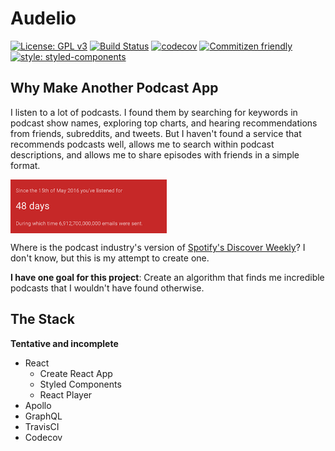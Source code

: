 # Audelio
[![License: GPL v3](https://img.shields.io/badge/License-GPL%20v3-blue.svg)](https://www.gnu.org/licenses/gpl-3.0) [![Build Status](https://travis-ci.com/veekas/audelio.svg?token=qnieVSb48paYrc16EzxC&branch=master)](https://travis-ci.com/veekas/audelio) [![codecov](https://codecov.io/gh/veekas/audelio/branch/master/graph/badge.svg?token=kqxI4PS58L)](https://codecov.io/gh/veekas/audelio) [![Commitizen friendly](https://img.shields.io/badge/commitizen-friendly-brightgreen.svg)](http://commitizen.github.io/cz-cli/) [![style: styled-components](https://img.shields.io/badge/style-%F0%9F%92%85%20styled--components-orange.svg?colorB=daa357&colorA=db748e)](https://github.com/styled-components/styled-components)

## Why Make Another Podcast App


I listen to a lot of podcasts. I found them by searching for keywords in podcast show names, exploring top charts, and hearing recommendations from friends, subreddits, and tweets. But I haven't found a service that recommends podcasts well, allows me to search within podcast descriptions, and allows me to share episodes with friends in a simple format.

<img src="public/assets/podcast-addiction.png" alt="48 days of podcast-listening since May 2016" width="250" align="center">

Where is the podcast industry's version of [Spotify's Discover Weekly](https://gizmodo.com/spotifys-new-discover-weekly-playlist-knows-you-so-we-1718992287)? I don't know, but this is my attempt to create one.

**I have one goal for this project**: Create an algorithm that finds me incredible podcasts that I wouldn't have found otherwise.

## The Stack

**Tentative and incomplete**

- React
  - Create React App
  - Styled Components
  - React Player
- Apollo
- GraphQL
- TravisCI
- Codecov

